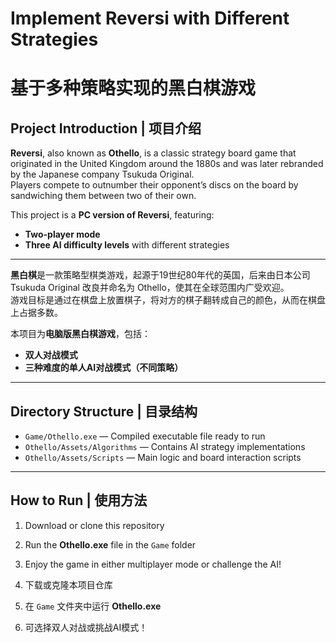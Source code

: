# Implement Reversi with Different Strategies  
# 基于多种策略实现的黑白棋游戏

##  Project Introduction | 项目介绍

**Reversi**, also known as **Othello**, is a classic strategy board game that originated in the United Kingdom around the 1880s and was later rebranded by the Japanese company Tsukuda Original.  
Players compete to outnumber their opponent’s discs on the board by sandwiching them between two of their own.

This project is a **PC version of Reversi**, featuring:  
- **Two-player mode**  
- **Three AI difficulty levels** with different strategies

---

**黑白棋**是一款策略型棋类游戏，起源于19世纪80年代的英国，后来由日本公司 Tsukuda Original 改良并命名为 Othello，使其在全球范围内广受欢迎。  
游戏目标是通过在棋盘上放置棋子，将对方的棋子翻转成自己的颜色，从而在棋盘上占据多数。

本项目为**电脑版黑白棋游戏**，包括：
- **双人对战模式**
- **三种难度的单人AI对战模式（不同策略）**

---

##  Directory Structure | 目录结构
- `Game/Othello.exe` — Compiled executable file ready to run  
- `Othello/Assets/Algorithms` — Contains AI strategy implementations  
- `Othello/Assets/Scripts` — Main logic and board interaction scripts

---

##  How to Run | 使用方法

1. Download or clone this repository  
2. Run the **Othello.exe** file in the `Game` folder  
3. Enjoy the game in either multiplayer mode or challenge the AI!

1. 下载或克隆本项目仓库  
2. 在 `Game` 文件夹中运行 **Othello.exe**
3. 可选择双人对战或挑战AI模式！
